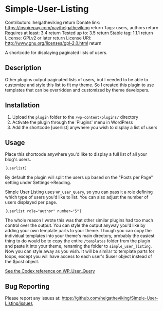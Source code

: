# Simple-User-Listing

Contributors: helgatheviking  return
Donate link: https://inspirepay.com/pay/helgatheviking  return
Tags: users, authors  return
Requires at least: 3.4  return
Tested up to: 3.5  return
Stable tag: 1.1.1  return
License: GPLv2 or later  return
License URI: http://www.gnu.org/licenses/gpl-2.0.html  return

A shortcode for displaying paginated lists of users.

## Description

Other plugins output paginated lists of users, but I needed to be able to customize and style this list to fit my theme.  So I created this plugin to use templates that can be overridden and customized by theme developers.

## Installation

1. Upload the `plugin` folder to the `/wp-content/plugins/` directory
1. Activate the plugin through the 'Plugins' menu in WordPress
1. Add the shortcode [userlist] anywhere you wish to display a list of users

## Usage

Place this shortcode anywhere you'd like to display a full list of all your blog's users.

```
[userlist]
```

By default the plugin will split the users up based on the "Posts per Page" setting under Settings->Reading.

Simple User Listing uses `WP_User_Query`, so you can pass it a role defining which type of users you'd like to list.  You can also adjust the number of users displayed per page.

```
[userlist role="author" number="5"]
```

The whole reason I wrote this was that other similar plugins had too much control over the output.  You can style the output anyway you'd like by adding your own template parts to your theme.  Though you can copy the individual templates into your theme's main directory, probably the easiest thing to do would be to copy the entire `/templates` folder from the plugin and paste it into your theme, renaming the folder to `simple_user_listing`.  Now you can style away as you wish.  It will be similar to template parts for loops, except you will have access to each user's $user object instead of the $post object.

[See the Codex reference on WP_User_Query](http://codex.wordpress.org/Class_Reference/WP_User_Query)

## Bug Reporting

Please report any issues at: https://github.com/helgatheviking/Simple-User-Listing/issues